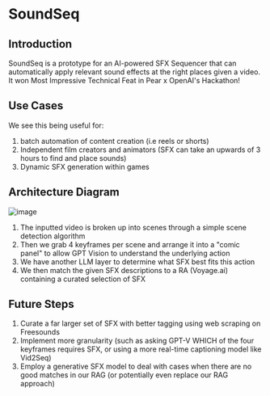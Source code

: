 # SoundSeq
## Introduction
SoundSeq is a prototype for an AI-powered SFX Sequencer that can automatically apply relevant sound effects at the right places given a video. It won Most Impressive Technical Feat in Pear x OpenAI's Hackathon!

## Use Cases
We see this being useful for:
1) batch automation of content creation (i.e reels or shorts)
2) Independent film creators and animators (SFX can take an upwards of 3 hours to find and place sounds)
3) Dynamic SFX generation within games

## Architecture Diagram
![image](https://github.com/user-attachments/assets/d5403fcd-e5af-42a2-8b50-e7213aea69e5)

1) The inputted video is broken up into scenes through a simple scene detection algorithm
2) Then we grab 4 keyframes per scene and arrange it into a "comic panel" to allow GPT Vision to understand the underlying action
3) We have another LLM layer to determine what SFX best fits this action
4) We then match the given SFX descriptions to a RA (Voyage.ai) containing a curated selection of SFX

## Future Steps

1) Curate a far larger set of SFX with better tagging using web scraping on Freesounds
2) Implement more granularity (such as asking GPT-V WHICH of the four keyframes requires SFX, or using a more real-time captioning model like Vid2Seq)
3) Employ a generative SFX model to deal with cases when there are no good matches in our RAG (or potentially even replace our RAG approach)


